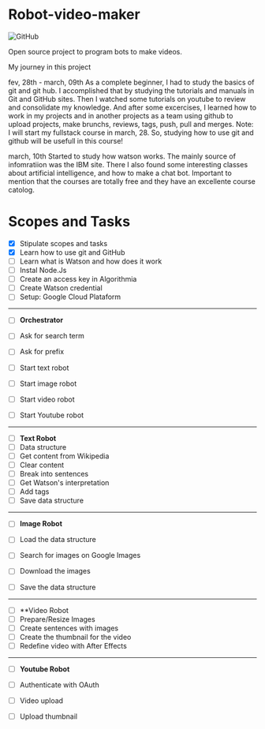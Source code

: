 # Robot-video-maker
![GitHub](https://img.shields.io/github/license/rafix923/robot-video-maker-project?color=blue)

Open source project to program bots to make videos.




My journey in this project

fev, 28th - march, 09th
As a complete beginner, I had to study the basics of git and git hub. I accomplished that by studying the tutorials and manuals in Git and GitHub sites. Then I watched some tutorials on youtube to review and consolidate my knowledge. And after some excercises, I learned how to work in my projects and in another projects as a team using github to upload projects, make brunchs, reviews, tags, push, pull and merges.
Note: I will start my fullstack course in march, 28. So, studying how to use git and github will be usefull in this course!

march, 10th
Started to study how watson works. The mainly source of infomratiion was the IBM site. There I also found some interesting classes about artificial intelligence, and how to make a chat bot. Important to mention that the courses are totally free and they have an excellente course catolog. 

# Scopes and Tasks

- [x] Stipulate scopes and tasks
- [x] Learn how to use git and GitHub
- [ ] Learn what is Watson and how does it work
- [ ] Instal Node.Js
- [ ] Create an access key in Algorithmia
- [ ] Create Watson credential
- [ ] Setup: Google Cloud Plataform

---

- [ ] **Orchestrator**
- [ ] Ask for search term
- [ ] Ask for prefix
- [ ] Start text robot
- [ ] Start image robot
- [ ] Start video robot
- [ ] Start Youtube robot


---

- [ ] **Text Robot**
- [ ] Data structure
- [ ] Get content from Wikipedia
- [ ] Clear content
- [ ] Break into sentences
- [ ] Get Watson's interpretation
- [ ] Add tags
- [ ] Save data structure

---
- [ ] **Image Robot**
- [ ] Load the data structure
- [ ] Search for images on Google Images
- [ ] Download the images
- [ ] Save the data structure


---

- [ ] **Video Robot
- [ ] Prepare/Resize Images
- [ ] Create sentences with images
- [ ] Create the thumbnail for the video
- [ ] Redefine video with After Effects

---
- [ ] **Youtube Robot**
- [ ] Authenticate with OAuth
- [ ] Video upload
- [ ] Upload thumbnail



